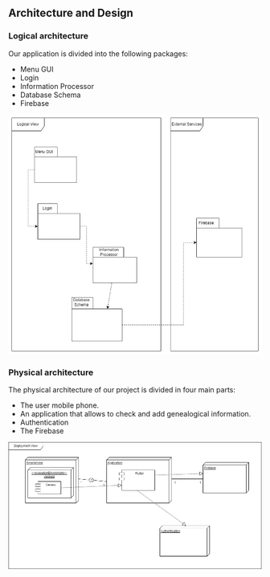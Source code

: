 ## Architecture and Design

### Logical architecture

Our application is divided into the following packages:

+ Menu GUI
+ Login
+ Information Processor
+ Database Schema
+ Firebase

<p align="center" justify="center">
  <img src="docs/Logical_architeture.jpg"/>
</p>

### Physical architecture

The physical architecture of our project is divided in four main parts:
- The user mobile phone.
- An application that allows to check and add genealogical information.
- Authentication
- The Firebase

<p align="center" justify="center">
  <img src="docs/Physical_architeture.jpg"/>
</p>

